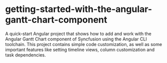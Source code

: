 # getting-started-with-the-angular-gantt-chart-component
A quick-start Angular project that shows how to add and work with the Angular Gantt Chart component of Syncfusion using the Angular CLI toolchain. This project contains simple code customization, as well as some important features like setting timeline views, column customization and task dependencies.
